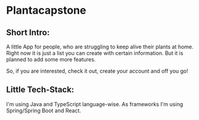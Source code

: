 # Plantacapstone

## Short Intro:
A little App for people, who are struggling to keep alive their plants at home.
Right now it is just a list you can create with certain information. But it is planned to add some more features.

So, if you are interested, check it out, create your account and off you go!

## Little Tech-Stack:
I'm using Java and TypeScript language-wise. As frameworks I'm using Spring/Spring Boot and React.

